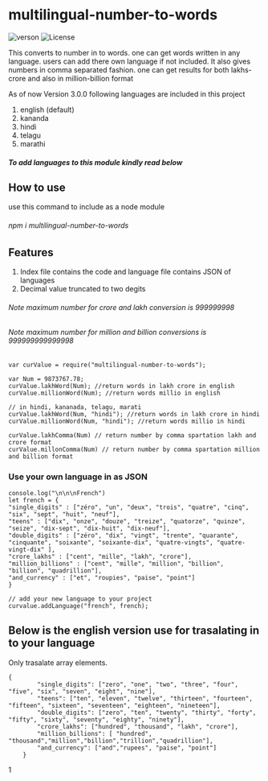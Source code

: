 # multilingual-number-to-words
![verson](https://img.shields.io/badge/version-5.0.3-green.svg)
![License](https://img.shields.io/badge/License-MIT-yellowgreen.svg)

This converts to number in to words. one can get words written in any language. users can add there own language if not included. It also gives numbers in comma separated fashion. one can get results for both lakhs-crore and also in million-billion format


As of now Version 3.0.0 following languages are included in this project
1. english (default)
2. kananda
3. hindi
4. telagu
5. marathi
##### To add languages to this module kindly read below

## How to use
use this command to include as a node module
###### npm i multilingual-number-to-words

## Features
1. Index file contains the code and language file contains JSON of languages
2. Decimal value truncated to two degits

###### Note maximum number for crore and lakh conversion is 999999998
###### Note maximum number for million and billion conversions is 999999999999998

```
var curValue = require("multilingual-number-to-words");

var Num = 9873767.78;
curValue.lakhWord(Num); //return words in lakh crore in english
curValue.millionWord(Num); //return words millio in english

// in hindi, kananada, telagu, marati
curValue.lakhWord(Num, "hindi"); //return words in lakh crore in hindi
curValue.millionWord(Num, "hindi"); //return words millio in hindi

curValue.lakhComma(Num) // return number by comma spartation lakh and crore format
curValue.millonComma(Num) // return number by comma spartation million and billion format

```


### Use your own language in as JSON
```
console.log("\n\n\nFrench")
let french = {
"single_digits" : ["zéro", "un", "deux", "trois", "quatre", "cinq", "six", "sept", "huit", "neuf"],
"teens" : ["dix", "onze", "douze", "treize", "quatorze", "quinze", "seize", "dix-sept", "dix-huit", "dix-neuf"],
"double_digits" : ["zéro", "dix", "vingt", "trente", "quarante", "cinquante", "soixante", "soixante-dix", "quatre-vingts", "quatre-vingt-dix" ],
"crore_lakhs" : ["cent", "mille", "lakh", "crore"],
"million_billions" : ["cent", "mille", "million", "billion", "billion", "quadrillion"],
"and_currency" : ["et", "roupies", "paise", "point"]
}

// add your new language to your project
curvalue.addLanguage("french", french);
```

## Below is the english version use for trasalating in to your language
Only trasalate array elements.
```
{   
        "single_digits": ["zero", "one", "two", "three", "four", "five", "six", "seven", "eight", "nine"],
        "teens": ["ten", "eleven", "twelve", "thirteen", "fourteen", "fifteen", "sixteen", "seventeen", "eighteen", "nineteen"],
        "double_digits": ["zero", "ten", "twenty", "thirty", "forty", "fifty", "sixty", "seventy", "eighty", "ninety"],
        "crore_lakhs": ["hundred", "thousand", "lakh", "crore"],
        "million_billions": [ "hundred", "thousand","million","billion","trillion","quadrillion"],
        "and_currency": ["and","rupees", "paise", "point"]
    }
```
1